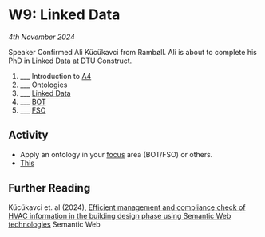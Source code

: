 # W9: Linked Data

*4th November 2024*

Speaker Confirmed Ali Kücükavci from Rambøll.
Ali is about to complete his PhD in Linked Data at DTU Construct.

1. ___ Introduction to [A4]
1. ___ Ontologies
1. ___ [Linked Data]
1. ___ [BOT]
2. ___ [FSO]

## Activity
* Apply an ontology in your [focus] area (BOT/FSO) or others.
* [This](https://madsholten.github.io/sparql-visualizer/?file=https:%2F%2Fwww.dropbox.com%2Fs%2Fhawwu6sf7t9swqz%2FFPO.json)

## Further Reading
Kücükavci et. al (2024), [Efficient management and compliance check of HVAC information in the building design phase using Semantic Web technologies](https://www.researchgate.net/publication/382838849_Efficient_management_and_compliance_check_of_HVAC_information_in_the_building_design_phase_using_Semantic_Web_technologies) Semantic Web

[focus]: /Focus/index.md
[A4]: /Assingnments/A4.md
[Linked Data]: /Concepts/LinkedData.md
[BOT]: /Concepts/BOT.md
[FSO]: /Concepts/FSO.md
